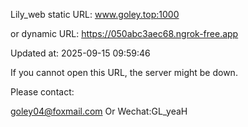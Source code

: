Lily_web static URL: www.goley.top:1000

or dynamic URL: https://050abc3aec68.ngrok-free.app

Updated at: 2025-09-15 09:59:46

If you cannot open this URL, the server might be down.

Please contact: 

goley04@foxmail.com Or Wechat:GL_yeaH